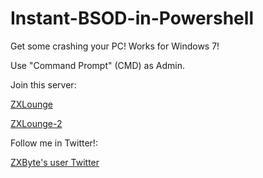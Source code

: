 # Instant-BSOD-in-Powershell

Get some crashing your PC! Works for Windows 7!

Use "Command Prompt" (CMD) as Admin.

Join this server:

[ZXLounge](https://discord.io/zxlounge)

[ZXLounge-2](http://discord.io/zxluka)

Follow me in Twitter!:

[ZXByte's user Twitter](https://twitter.com/zxbyteiscool)